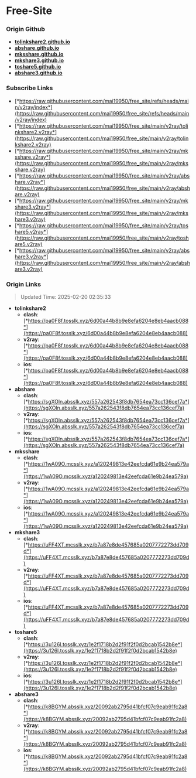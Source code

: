 # Free-Site

### Origin Github

- [**tolinkshare2.github.io**](https://github.com/tolinkshare2/tolinkshare2.github.io)
- [**abshare.github.io**](https://github.com/abshare/abshare.github.io)
- [**mksshare.github.io**](https://github.com/mksshare/mksshare.github.io)
- [**mkshare3.github.io**](https://github.com/mkshare3/mkshare3.github.io)
- [**toshare5.github.io**](https://github.com/toshare5/toshare5.github.io)
- [**abshare3.github.io**](https://github.com/abshare3/abshare3.github.io)

### Subscribe Links

- [*https://raw.githubusercontent.com/mai19950/free_site/refs/heads/main/v2ray/index*](https://raw.githubusercontent.com/mai19950/free_site/refs/heads/main/v2ray/index)
- [*https://raw.githubusercontent.com/mai19950/free_site/main/v2ray/tolinkshare2.v2ray*](https://raw.githubusercontent.com/mai19950/free_site/main/v2ray/tolinkshare2.v2ray)
- [*https://raw.githubusercontent.com/mai19950/free_site/main/v2ray/mksshare.v2ray*](https://raw.githubusercontent.com/mai19950/free_site/main/v2ray/mksshare.v2ray)
- [*https://raw.githubusercontent.com/mai19950/free_site/main/v2ray/abshare.v2ray*](https://raw.githubusercontent.com/mai19950/free_site/main/v2ray/abshare.v2ray)
- [*https://raw.githubusercontent.com/mai19950/free_site/main/v2ray/mkshare3.v2ray*](https://raw.githubusercontent.com/mai19950/free_site/main/v2ray/mkshare3.v2ray)
- [*https://raw.githubusercontent.com/mai19950/free_site/main/v2ray/toshare5.v2ray*](https://raw.githubusercontent.com/mai19950/free_site/main/v2ray/toshare5.v2ray)
- [*https://raw.githubusercontent.com/mai19950/free_site/main/v2ray/abshare3.v2ray*](https://raw.githubusercontent.com/mai19950/free_site/main/v2ray/abshare3.v2ray)

### Origin Links

> Updated Time: 2025-02-20 02:35:33

- **tolinkshare2**
  - **clash**: [*https://pa0F8f.tosslk.xyz/6d00a44b8b9e8efa6204e8eb4aacb088*](https://pa0F8f.tosslk.xyz/6d00a44b8b9e8efa6204e8eb4aacb088)
  - **v2ray**: [*https://pa0F8f.tosslk.xyz/6d00a44b8b9e8efa6204e8eb4aacb088*](https://pa0F8f.tosslk.xyz/6d00a44b8b9e8efa6204e8eb4aacb088)
  - **ios**: [*https://pa0F8f.tosslk.xyz/6d00a44b8b9e8efa6204e8eb4aacb088*](https://pa0F8f.tosslk.xyz/6d00a44b8b9e8efa6204e8eb4aacb088)
- **abshare**
  - **clash**: [*https://sgXOln.absslk.xyz/557a262543f8db7654ea73cc136cef7a*](https://sgXOln.absslk.xyz/557a262543f8db7654ea73cc136cef7a)
  - **v2ray**: [*https://sgXOln.absslk.xyz/557a262543f8db7654ea73cc136cef7a*](https://sgXOln.absslk.xyz/557a262543f8db7654ea73cc136cef7a)
  - **ios**: [*https://sgXOln.absslk.xyz/557a262543f8db7654ea73cc136cef7a*](https://sgXOln.absslk.xyz/557a262543f8db7654ea73cc136cef7a)
- **mksshare**
  - **clash**: [*https://1wA09O.mcsslk.xyz/a120249813e42eefcda61e9b24ea579a*](https://1wA09O.mcsslk.xyz/a120249813e42eefcda61e9b24ea579a)
  - **v2ray**: [*https://1wA09O.mcsslk.xyz/a120249813e42eefcda61e9b24ea579a*](https://1wA09O.mcsslk.xyz/a120249813e42eefcda61e9b24ea579a)
  - **ios**: [*https://1wA09O.mcsslk.xyz/a120249813e42eefcda61e9b24ea579a*](https://1wA09O.mcsslk.xyz/a120249813e42eefcda61e9b24ea579a)
- **mkshare3**
  - **clash**: [*https://uFF4XT.mcsslk.xyz/b7a87e8de457685a0207772273dd709d*](https://uFF4XT.mcsslk.xyz/b7a87e8de457685a0207772273dd709d)
  - **v2ray**: [*https://uFF4XT.mcsslk.xyz/b7a87e8de457685a0207772273dd709d*](https://uFF4XT.mcsslk.xyz/b7a87e8de457685a0207772273dd709d)
  - **ios**: [*https://uFF4XT.mcsslk.xyz/b7a87e8de457685a0207772273dd709d*](https://uFF4XT.mcsslk.xyz/b7a87e8de457685a0207772273dd709d)
- **toshare5**
  - **clash**: [*https://3u126l.tosslk.xyz/1e2f1718b2d2f91f2f0d2bcab1542b8e*](https://3u126l.tosslk.xyz/1e2f1718b2d2f91f2f0d2bcab1542b8e)
  - **v2ray**: [*https://3u126l.tosslk.xyz/1e2f1718b2d2f91f2f0d2bcab1542b8e*](https://3u126l.tosslk.xyz/1e2f1718b2d2f91f2f0d2bcab1542b8e)
  - **ios**: [*https://3u126l.tosslk.xyz/1e2f1718b2d2f91f2f0d2bcab1542b8e*](https://3u126l.tosslk.xyz/1e2f1718b2d2f91f2f0d2bcab1542b8e)
- **abshare3**
  - **clash**: [*https://k8BGYM.absslk.xyz/20092ab2795d41bfcf07c9eab91fc2a8*](https://k8BGYM.absslk.xyz/20092ab2795d41bfcf07c9eab91fc2a8)
  - **v2ray**: [*https://k8BGYM.absslk.xyz/20092ab2795d41bfcf07c9eab91fc2a8*](https://k8BGYM.absslk.xyz/20092ab2795d41bfcf07c9eab91fc2a8)
  - **ios**: [*https://k8BGYM.absslk.xyz/20092ab2795d41bfcf07c9eab91fc2a8*](https://k8BGYM.absslk.xyz/20092ab2795d41bfcf07c9eab91fc2a8)
